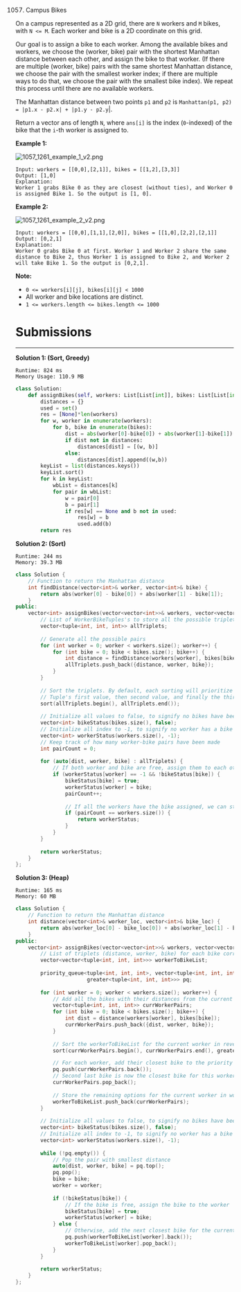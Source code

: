 1057. Campus Bikes

On a campus represented as a 2D grid, there are `N` workers and `M` bikes, with `N <= M`. Each worker and bike is a 2D coordinate on this grid.

Our goal is to assign a bike to each worker. Among the available bikes and workers, we choose the (worker, bike) pair with the shortest Manhattan distance between each other, and assign the bike to that worker. (If there are multiple (worker, bike) pairs with the same shortest Manhattan distance, we choose the pair with the smallest worker index; if there are multiple ways to do that, we choose the pair with the smallest bike index). We repeat this process until there are no available workers.

The Manhattan distance between two points `p1` and `p2` is `Manhattan(p1, p2) = |p1.x - p2.x| + |p1.y - p2.y`|.

Return a vector ans of length `N`, where `ans[i]` is the index (`0`-indexed) of the bike that the `i`-th worker is assigned to.

 

**Example 1:**

![1057_1261_example_1_v2.png](img/1057_1261_example_1_v2.png)
```
Input: workers = [[0,0],[2,1]], bikes = [[1,2],[3,3]]
Output: [1,0]
Explanation: 
Worker 1 grabs Bike 0 as they are closest (without ties), and Worker 0 is assigned Bike 1. So the output is [1, 0].
```

**Example 2:**

![1057_1261_example_2_v2.png](img/1057_1261_example_2_v2.png)
```
Input: workers = [[0,0],[1,1],[2,0]], bikes = [[1,0],[2,2],[2,1]]
Output: [0,2,1]
Explanation: 
Worker 0 grabs Bike 0 at first. Worker 1 and Worker 2 share the same distance to Bike 2, thus Worker 1 is assigned to Bike 2, and Worker 2 will take Bike 1. So the output is [0,2,1].
```

**Note:**

* `0 <= workers[i][j], bikes[i][j] < 1000`
* All worker and bike locations are distinct.
* `1 <= workers.length <= bikes.length <= 1000`

# Submissions
---
**Solution 1: (Sort, Greedy)**
```
Runtime: 824 ms
Memory Usage: 110.9 MB
```
```python
class Solution:
    def assignBikes(self, workers: List[List[int]], bikes: List[List[int]]) -> List[int]:
        distances = {}
        used = set()
        res = [None]*len(workers)
        for w, worker in enumerate(workers): 
            for b, bike in enumerate(bikes):
                dist = abs(worker[0]-bike[0]) + abs(worker[1]-bike[1])
                if dist not in distances: 
                    distances[dist] = [(w, b)]
                else: 
                    distances[dist].append((w,b))
        keyList = list(distances.keys())
        keyList.sort()
        for k in keyList: 
            wbList = distances[k]
            for pair in wbList: 
                w = pair[0]
                b = pair[1]
                if res[w] == None and b not in used: 
                    res[w] = b 
                    used.add(b)
        return res 
```

**Solution 2: (Sort)**
```
Runtime: 244 ms
Memory: 39.3 MB
```
```c++
class Solution {
    // Function to return the Manhattan distance
    int findDistance(vector<int>& worker, vector<int>& bike) {
        return abs(worker[0] - bike[0]) + abs(worker[1] - bike[1]);
    }
public:
    vector<int> assignBikes(vector<vector<int>>& workers, vector<vector<int>>& bikes) {
        // List of WorkerBikeTuples's to store all the possible triplets
        vector<tuple<int, int, int>> allTriplets;
        
        // Generate all the possible pairs
        for (int worker = 0; worker < workers.size(); worker++) {
            for (int bike = 0; bike < bikes.size(); bike++) {
                int distance = findDistance(workers[worker], bikes[bike]);        
                allTriplets.push_back({distance, worker, bike});
            }
        }
        
        // Sort the triplets. By default, each sorting will prioritize the
        // Tuple's first value, then second value, and finally the third value
        sort(allTriplets.begin(), allTriplets.end());  
        
        // Initialize all values to false, to signify no bikes have been taken
        vector<int> bikeStatus(bikes.size(), false);
        // Initialize all index to -1, to signify no worker has a bike
        vector<int> workerStatus(workers.size(), -1);
        // Keep track of how many worker-bike pairs have been made
        int pairCount = 0;
        
        for (auto[dist, worker, bike] : allTriplets) { 
            // If both worker and bike are free, assign them to each other
            if (workerStatus[worker] == -1 && !bikeStatus[bike]) {
                bikeStatus[bike] = true;
                workerStatus[worker] = bike;
                pairCount++;
                
                // If all the workers have the bike assigned, we can stop
                if (pairCount == workers.size()) {
                    return workerStatus;
                }
            }
        }
        
        return workerStatus;
    }
};
```

**Solution 3: (Heap)**
```
Runtime: 165 ms
Memory: 60 MB
```
```c++
class Solution {
    // Function to return the Manhattan distance
    int distance(vector<int>& worker_loc, vector<int>& bike_loc) {
        return abs(worker_loc[0] - bike_loc[0]) + abs(worker_loc[1] - bike_loc[1]);
    }
public:
    vector<int> assignBikes(vector<vector<int>>& workers, vector<vector<int>>& bikes) {
        // List of triplets (distance, worker, bike) for each bike corresponding to worker
        vector<vector<tuple<int, int, int>>> workerToBikeList;
        
        priority_queue<tuple<int, int, int>, vector<tuple<int, int, int>>, 
                       greater<tuple<int, int, int>>> pq;
        
        for (int worker = 0; worker < workers.size(); worker++) {
            // Add all the bikes with their distances from the current worker
            vector<tuple<int, int, int>> currWorkerPairs;
            for (int bike = 0; bike < bikes.size(); bike++) {
                int dist = distance(workers[worker], bikes[bike]);
                currWorkerPairs.push_back({dist, worker, bike});
            }
            
            // Sort the workerToBikeList for the current worker in reverse order.
            sort(currWorkerPairs.begin(), currWorkerPairs.end(), greater<tuple<int, int, int>>());

            // For each worker, add their closest bike to the priority queue
            pq.push(currWorkerPairs.back());
            // Second last bike is now the closest bike for this worker
            currWorkerPairs.pop_back();
            
            // Store the remaining options for the current worker in workerToBikeList
            workerToBikeList.push_back(currWorkerPairs);
        }
        
        // Initialize all values to false, to signify no bikes have been taken
        vector<int> bikeStatus(bikes.size(), false);
        // Initialize all index to -1, to signify no worker has a bike
        vector<int> workerStatus(workers.size(), -1);
        
        while (!pq.empty()) {
            // Pop the pair with smallest distance
            auto[dist, worker, bike] = pq.top();
            pq.pop();
            bike = bike;
            worker = worker;
            
            if (!bikeStatus[bike]) {
                // If the bike is free, assign the bike to the worker
                bikeStatus[bike] = true;
                workerStatus[worker] = bike;
            } else {
                // Otherwise, add the next closest bike for the current worker
                pq.push(workerToBikeList[worker].back());
                workerToBikeList[worker].pop_back();
            }
        }
        
        return workerStatus; 
    }
};
```
